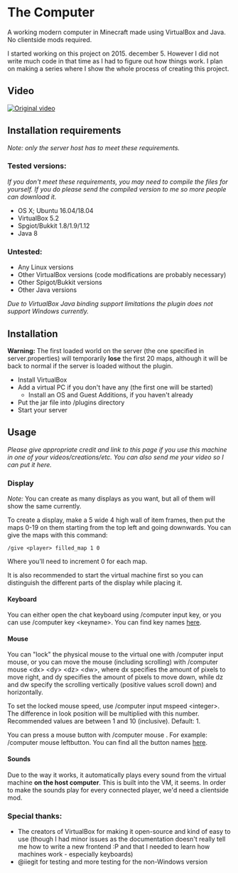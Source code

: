 # The Computer
A working modern computer in Minecraft made using VirtualBox and Java. No clientside mods required.

I started working on this project on 2015. december 5. However I did not write much code in that time as I had to figure out how things work.
I plan on making a series where I show the whole process of creating this project.

## Video

[![Original video](https://img.youtube.com/vi/VxSyDfxPd3s/0.jpg)](https://www.youtube.com/watch?v=VxSyDfxPd3s)

## Installation requirements
*Note: only the server host has to meet these requirements.*

### Tested versions:
*If you don't meet these requirements, you may need to compile the files for yourself. If you do please send the compiled version to me so more people can download it.*

* OS X; Ubuntu 16.04/18.04
* VirtualBox 5.2
* Spgiot/Bukkit 1.8/1.9/1.12
* Java 8

### Untested:
* Any Linux versions
* Other VirtualBox versions (code modifications are probably necessary)
* Other Spigot/Bukkit versions
* Other Java versions

*Due to VirtualBox Java binding support limitations the plugin does not support Windows currently.*

## Installation
**Warning:** The first loaded world on the server (the one specified in server.properties) will temporarily **lose** the first 20 maps, although it will be back to normal if the server is loaded without the plugin.

* Install VirtualBox
* Add a virtual PC if you don't have any (the first one will be started)
    * Install an OS and Guest Additions, if you haven't already
* Put the jar file into <server>/plugins directory
* Start your server

## Usage
*Please give appropriate credit and link to this page if you use this machine in one of your videos/creations/etc. You can also send me your video so I can put it here.*

### Display
*Note:* You can create as many displays as you want, but all of them will show the same currently.

To create a display, make a 5 wide 4 high wall of item frames, then put the maps 0-19 on them starting from the top left and going downwards. You can give the maps with this command:

    /give <player> filled_map 1 0

Where you'll need to increment 0 for each map.

It is also recommended to start the virtual machine first so you can distinguish the different parts of the display while placing it.

#### Keyboard
You can either open the chat keyboard using /computer input key, or you can use /computer key \<keyname\>. You can find key names [here](https://github.com/NorbiPeti/VirtualComputer/blob/directvb/VirtualComputer/src/sznp/virtualcomputer/Scancode.java).

#### Mouse
You can "lock" the physical mouse to the virtual one with /computer input mouse, or you can move the mouse (including scrolling) with /computer mouse \<dx\> \<dy\> \<dz\> \<dw\>, where dx specifies the amount of pixels to move right, and dy specifies the amount of pixels to move down, while dz and dw specify the scrolling vertically (positive values scroll down) and horizontally.

To set the locked mouse speed, use /computer input mspeed \<integer\>. The difference in look position will be multiplied with this number. Recommended values are between 1 and 10 (inclusive). Default: 1.

You can press a mouse button with /computer mouse <buttonname>. For example: /computer mouse leftbutton. You can find all the button names [here](https://github.com/NorbiPeti/VirtualComputer/blob/master/VirtualComputerSender/MouseBS.cs).

#### Sounds
Due to the way it works, it automatically plays every sound from the virtual machine **on the host computer**. This is built into the VM, it seems. In order to make the sounds play for every connected player, we'd need a clientside mod.

### Special thanks:
* The creators of VirtualBox for making it open-source and kind of easy to use (though I had minor issues as the documentation doesn't really tell me how to write a new frontend :P and that I needed to learn how machines work - especially keyboards)
* @iiegit for testing and more testing for the non-Windows version
